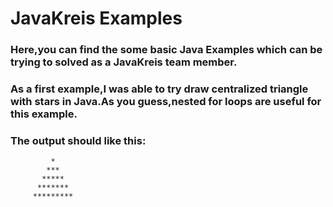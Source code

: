 # JavaKreis Examples
### Here,you can find the some basic Java Examples which can be trying to solved  as a JavaKreis team member.
### As a first example,I was able to try draw centralized triangle with stars in Java.As you guess,nested for loops are useful for this example.
### The output should like this: 
             *
            *** 
           ***** 
          ******* 
         ********* 
